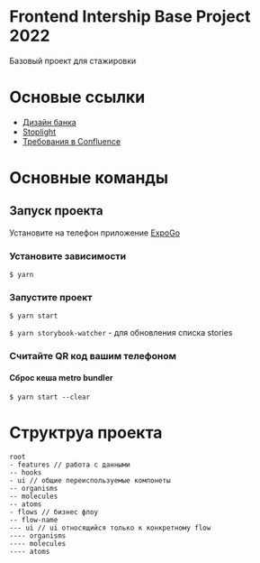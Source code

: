 # Frontend Intership Base Project 2022

Базовый проект для стажировки

# Основые ссылки

- [Дизайн банка](https://www.figma.com/file/NN9GlXCoDOAR5AFKrUAmkl/Skillbox?node-id=33%3A35654)
- [Stoplight](https://kode-education.stoplight.io/docs/kode-bank/b3A6Mjc3NzQxNjY-get-api-core-profile)
- [Требования в Confluence](https://confa.kode.ru/display/SKIL/Skillbox-Space+Home?src=spacemenu)

# Основные команды

## Запуск проекта

Установите на телефон приложение [ExpoGo](https://expo.dev/client)

### Установите зависимости

`$ yarn`

### Запустите проект

`$ yarn start`

`$ yarn storybook-watcher` - для обновления списка stories

### Считайте QR код вашим телефоном

#### Сброс кеша metro bundler

`$ yarn start --clear`

# Структруа проекта

```
root
- features // работа с данными
-- hooks
- ui // общие переиспользуемые компонеты
-- organisms
-- molecules
-- atoms
- flows // бизнес флоу
-- flow-name
--- ui // ui относящийся только к конкретному flow
---- organisms
---- molecules
---- atoms
```
